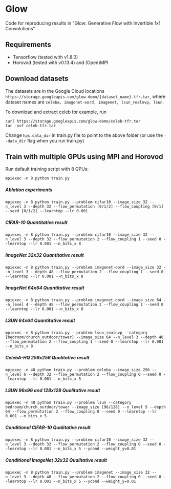 # Glow

Code for reproducing results in "Glow: Generative Flow with Invertible 1x1 Convolutions"

## Requirements

 - Tensorflow (tested with v1.8.0)
 - Horovod (tested with v0.13.4) and (Open)MPI

## Download datasets
The datasets are in the Google Cloud locations `https://storage.googleapis.com/glow-demo/{dataset_name}-tfr.tar`, where dataset names are `celeba, imagenet-oord, imagenet, lsun_realnvp, lsun`.

To download and extract celeb for example, run
```
curl https://storage.googleapis.com/glow-demo/celeb-tfr.tar
tar -xvf celeb-tfr.tar
```
Change `hps.data_dir` in train.py file to point to the above folder (or use the `--data_dir` flag when you run train.py)

## Train with multiple GPUs using MPI and Horovod

Run default training script with 8 GPUs:
```
mpiexec -n 8 python train.py
```

##### Ablation experiments

```
mpiexec -n 8 python train.py --problem cifar10 --image_size 32 --n_level 3 --depth 32 --flow_permutation [0/1/2] --flow_coupling [0/1] --seed [0/1/2] --learntop --lr 0.001
```

##### CIFAR-10 Quantitative result

```
mpiexec -n 8 python train.py --problem cifar10 --image_size 32 --n_level 3 --depth 32 --flow_permutation 2 --flow_coupling 1 --seed 0 --learntop --lr 0.001 --n_bits_x 8
```

##### ImageNet 32x32 Quantitative result

```
mpiexec -n 8 python train.py --problem imagenet-oord --image_size 32 --n_level 3 --depth 48 --flow_permutation 2 --flow_coupling 1 --seed 0 --learntop --lr 0.001 --n_bits_x 8
```

##### ImageNet 64x64 Quantitative result
```
mpiexec -n 8 python train.py --problem imagenet-oord --image_size 64 --n_level 4 --depth 48 --flow_permutation 2 --flow_coupling 1 --seed 0 --learntop --lr 0.001 --n_bits_x 8
```

##### LSUN 64x64 Quantitative result
```
mpiexec -n 8 python train.py --problem lsun_realnvp --category [bedroom/church_outdoor/tower] --image_size 64 --n_level 3 --depth 48 --flow_permutation 2 --flow_coupling 1 --seed 0 --learntop --lr 0.001 --n_bits_x 8
```

##### CelebA-HQ 256x256 Qualitative result

```
mpiexec -n 40 python train.py --problem celeba --image_size 256 --n_level 6 --depth 32 --flow_permutation 2 --flow_coupling 0 --seed 0 --learntop --lr 0.001 --n_bits_x 5
```

##### LSUN 96x96 and 128x128 Qualitative result
```
mpiexec -n 40 python train.py --problem lsun --category bedroom/church_outdoor/tower --image_size [96/128] --n_level 5 --depth 64 --flow_permutation 2 --flow_coupling 0 --seed 0 --learntop --lr 0.001 --n_bits_x 5
```

##### Conditional CIFAR-10 Qualitative result
```
mpiexec -n 8 python train.py --problem cifar10 --image_size 32 --n_level 3 --depth 32 --flow_permutation 2 --flow_coupling 0 --seed 0 --learntop --lr 0.001 --n_bits_x 5 --ycond --weight_y=0.01
```

##### Conditional ImageNet 32x32 Qualitative result
```
mpiexec -n 8 python train.py --problem imagenet --image_size 32 --n_level 3 --depth 48 --flow_permutation 2 --flow_coupling 0 --seed 0 --learntop --lr 0.001 --n_bits_x 5 --ycond --weight_y=0.01
```